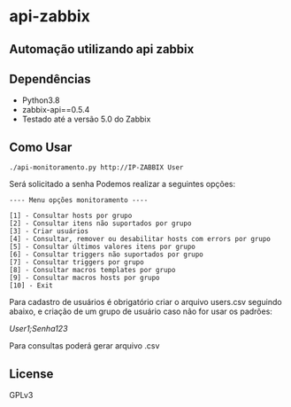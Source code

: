 # api-zabbix

## Automação utilizando api zabbix

## Dependências

- Python3.8
- zabbix-api==0.5.4
- Testado até a versão 5.0 do Zabbix

## Como Usar

```
./api-monitoramento.py http://IP-ZABBIX User
```
Será solicitado a senha
Podemos realizar a seguintes opções:
```
---- Menu opções monitoramento ----

[1] - Consultar hosts por grupo
[2] - Consultar itens não suportados por grupo
[3] - Criar usuários
[4] - Consultar, remover ou desabilitar hosts com errors por grupo
[5] - Consultar últimos valores itens por grupo
[6] - Consultar triggers não suportados por grupo
[7] - Consultar triggers por grupo
[8] - Consultar macros templates por grupo
[9] - Consultar macros hosts por grupo
[10] - Exit
```
Para cadastro de usuários é obrigatório criar o arquivo users.csv seguindo abaixo, e criação de um grupo de usuário caso não for usar os padrões:

*User1;Senha123* 

Para consultas poderá gerar arquivo .csv

## License
GPLv3